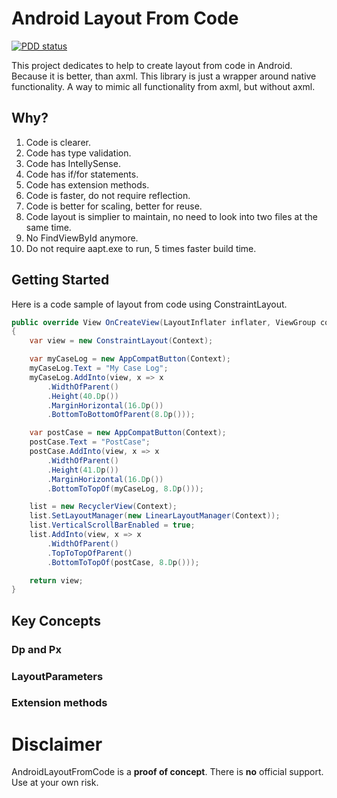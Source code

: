# Android Layout From Code

[![PDD status](https://www.0pdd.com/svg?name=epam-cross-platform-lab/android-layout-from-code)](https://www.0pdd.com/p?name=epam-cross-platform-lab/android-layout-from-code)


This project dedicates to help to create layout from code in Android.
Because it is better, than axml.
This library is just a wrapper around native functionality. A way to mimic all functionality from axml, but without axml.

## Why?

1. Code is clearer.
2. Code has type validation.
3. Code has IntellySense.
4. Code has if/for statements.
5. Code has extension methods.
6. Code is faster, do not require reflection.
7. Code is better for scaling, better for reuse.
8. Code layout is simplier to maintain, no need to look into two files at the same time.
9. No FindViewById<T> anymore.
10. Do not require aapt.exe to run, 5 times faster build time.

## Getting Started

Here is a code sample of layout from code using ConstraintLayout.

``` cs
public override View OnCreateView(LayoutInflater inflater, ViewGroup container, Bundle savedInstanceState)
{
	var view = new ConstraintLayout(Context);

	var myCaseLog = new AppCompatButton(Context);
	myCaseLog.Text = "My Case Log";
	myCaseLog.AddInto(view, x => x
		.WidthOfParent()
		.Height(40.Dp())
		.MarginHorizontal(16.Dp())
		.BottomToBottomOfParent(8.Dp()));

	var postCase = new AppCompatButton(Context);
	postCase.Text = "PostCase";
	postCase.AddInto(view, x => x
		.WidthOfParent()
		.Height(41.Dp())
		.MarginHorizontal(16.Dp())
		.BottomToTopOf(myCaseLog, 8.Dp()));

	list = new RecyclerView(Context);
	list.SetLayoutManager(new LinearLayoutManager(Context));
	list.VerticalScrollBarEnabled = true;
	list.AddInto(view, x => x
		.WidthOfParent()
		.TopToTopOfParent()
		.BottomToTopOf(postCase, 8.Dp()));

	return view;
}
```

## Key Concepts

### Dp and Px

### LayoutParameters

### Extension methods

# Disclaimer

AndroidLayoutFromCode is a **proof of concept**. There is **no** official support. Use at your own risk.
